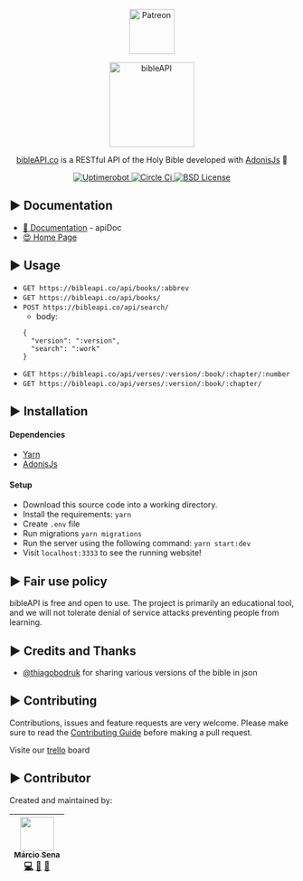 <p align="center">
  <a href="https://www.patreon.com/join/bibleapi" target="_blank">
    <img src="https://cdn-std.dprcdn.net/files/acc_649651/plrSCT" height="80" alt="Patreon">
  </a>
</p>
<p align="center">
  <img src="https://bibleapi.co/theme/images/brand.png" alt="bibleAPI" width="150">
</p>
<p align="center">
  <a href="https://bibleapi.co">bibleAPI.co</a> is a RESTful API of the Holy Bible  developed with <a href="https://adonisjs.com/">AdonisJs</a> 🚀
</p>

<p align="center">
  <a href="https://stats.uptimerobot.com/5PXmCNLM" title="Uptimerobot">
    <img src="https://img.shields.io/uptimerobot/ratio/m778918918-3e92c097147760ee39d02d36.svg" alt="Uptimerobot">
  </a>
  <a href="https://stats.uptimerobot.com/5PXmCNLM" title="Circle CI">
    <img src="https://circleci.com/gh/ofallante/bibleapi.svg?style=shield&circle-token=d5991d37b216f8da35b279de6789085300b5c75e" alt="Circle Ci"/>
  </a>
  <a href="https://github.com/ofallante/bibleapi/blob/dev/LICENSE" title="license">
    <img src="https://badgen.net/badge/license/BSD/blue" alt="BSD License">
  </a>
</p>

## ► Documentation

- [📘 Documentation](https://doc.bibleapi.co) - apiDoc
- [😍 Home Page](https://bibleapi.co)

## ► Usage

- `GET https://bibleapi.co/api/books/:abbrev`
- `GET https://bibleapi.co/api/books/`
- `POST https://bibleapi.co/api/search/`
  - body:
  ```
  {
    "version": ":version",
    "search": ":work"
  }
  ```
- `GET https://bibleapi.co/api/verses/:version/:book/:chapter/:number`
- `GET https://bibleapi.co/api/verses/:version/:book/:chapter/`

## ► Installation

#### Dependencies

- [Yarn](https://yarnpkg.com/en/)
- [AdonisJs](https://adonisjs.com/)

#### Setup

- Download this source code into a working directory.
- Install the requirements: `yarn`
- Create `.env` file
- Run migrations `yarn migrations`
- Run the server using the following command: `yarn start:dev`
- Visit `localhost:3333` to see the running website!

## ► Fair use policy

bibleAPI is free and open to use. The project is primarily an educational tool, and we will not tolerate denial of service attacks preventing people from learning.

## ► Credits and Thanks

- [@thiagobodruk](https://github.com/thiagobodruk/) for sharing various versions of the bible in json

## ► Contributing

Contributions, issues and feature requests are very welcome.
Please make sure to read the [Contributing Guide](/CONTRIBUTING.md) before making a pull request.

Visite our [trello](https://trello.com/b/VPGRzM36/biblieapi) board

## ► Contributor

Created and maintained by:

<!-- prettier-ignore -->
| [<img src="https://avatars0.githubusercontent.com/u/3450717?s=460&v=4" width="60px;"/><br /><sub><b>Márcio Sena</b></sub>](https://github.com/ofallante)<br />[💻](https://github.com/ofallante/bibleapi/commits?author=ofallante "Code") [📖](https://github.com/ofallante/bibleapi/commits?author=ofallante "Documentation") [🐛](https://github.com/ofallante/bibleapi/issues?q=author%3Aofallante "Bug reports")
| :---: |
